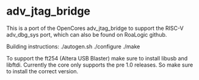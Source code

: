 # adv_jtag_bridge

This is a port of the OpenCores adv_jtag_bridge to support the RISC-V adv_dbg_sys port, which can also be found on RoaLogic github.

Building instructions:
    ./autogen.sh
    ./configure
    ./make

To support the ft254 (Altera USB Blaster) make sure to install libusb and libftdi.
Currently the core only supports the pre 1.0 releases. So make sure to install the correct version.



